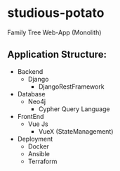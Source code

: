 # studious-potato
Family Tree Web-App (Monolith)
## Application Structure:
  - Backend
    - Django
      - DjangoRestFramework
  - Database
    - Neo4j
      - Cypher Query Language
  - FrontEnd
    - Vue Js
      - VueX (StateManagement)
  - Deployment
    - Docker
    - Ansible
    - Terraform
